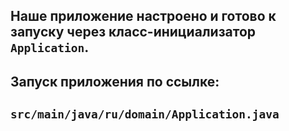 Наше приложение настроено и готово к запуску через класс-инициализатор `Application`.
-

Запуск приложения по ссылке:
-
`src/main/java/ru/domain/Application.java`
-


